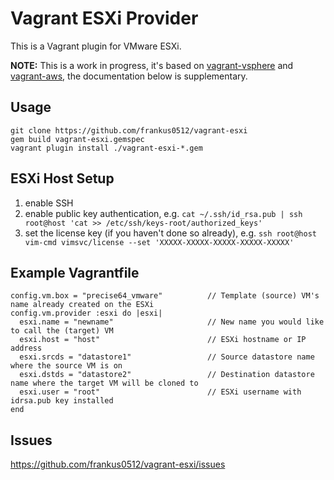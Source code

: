 # Vagrant ESXi Provider

This is a Vagrant plugin for VMware ESXi.

**NOTE:** This is a work in progress, it's based on [vagrant-vsphere](https://github.com/nsidc/vagrant-vsphere) and [vagrant-aws](https://github.com/mitchellh/vagrant-aws), the documentation below is supplementary.

## Usage

    git clone https://github.com/frankus0512/vagrant-esxi
    gem build vagrant-esxi.gemspec
    vagrant plugin install ./vagrant-esxi-*.gem

## ESXi Host Setup

1. enable SSH
2. enable public key authentication, e.g. `cat ~/.ssh/id_rsa.pub | ssh root@host 'cat >> /etc/ssh/keys-root/authorized_keys'`
3. set the license key (if you haven't done so already), e.g. `ssh root@host vim-cmd vimsvc/license --set 'XXXXX-XXXXX-XXXXX-XXXXX-XXXXX'`

## Example Vagrantfile

    config.vm.box = "precise64_vmware"          // Template (source) VM's name already created on the ESXi
    config.vm.provider :esxi do |esxi|
      esxi.name = "newname"                     // New name you would like to call the (target) VM
      esxi.host = "host"                        // ESXi hostname or IP address
      esxi.srcds = "datastore1"                 // Source datastore name where the source VM is on
      esxi.dstds = "datastore2"                 // Destination datastore name where the target VM will be cloned to
      esxi.user = "root"                        // ESXi username with idrsa.pub key installed
    end

## Issues

https://github.com/frankus0512/vagrant-esxi/issues

